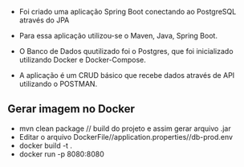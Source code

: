 - Foi criado  uma aplicação Spring Boot conectando ao PostgreSQL através do JPA

- Para essa aplicação utilizou-se o Maven, Java, Spring Boot.

- O Banco de Dados quutilizado foi o Postgres, que foi inicializado utilizando Docker e Docker-Compose. 

- A aplicação é um CRUD básico que recebe dados através de API utilizando o POSTMAN.

## Gerar imagem no Docker

- mvn clean package // build do projeto e assim gerar arquivo .jar 
- Editar o arquivo DockerFile//application.properties//db-prod.env
- docker build -t <nome imagem> .
- docker run -p 8080:8080 <nome imagem> 